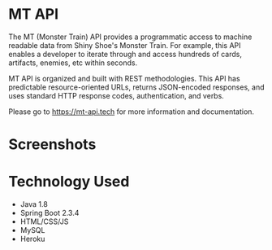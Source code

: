 # MT API
The MT (Monster Train) API provides a programmatic access to machine readable data from Shiny Shoe's Monster Train. For example, this API enables a developer to iterate through and access hundreds of cards, artifacts, enemies, etc within seconds.

MT API is organized and built with REST methodologies. This API has predictable resource-oriented URLs, returns JSON-encoded responses, and uses standard HTTP response codes, authentication, and verbs.

Please go to https://mt-api.tech for more information and documentation.

# Screenshots

# Technology Used
* Java 1.8
* Spring Boot 2.3.4
* HTML/CSS/JS
* MySQL 
* Heroku

